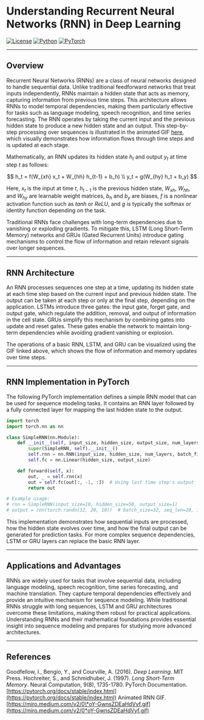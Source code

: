 # Understanding Recurrent Neural Networks (RNN) in Deep Learning

[![License](https://img.shields.io/badge/License-Apache_2.0-blue.svg)](https://opensource.org/licenses/Apache-2.0) [![Python](https://img.shields.io/badge/Python-3.8+-3776AB.svg?logo=python\&logoColor=white)](https://www.python.org/) [![PyTorch](https://img.shields.io/badge/PyTorch-2.1.0-EE4C2C.svg)](https://pytorch.org/)

---

## Overview

Recurrent Neural Networks (RNNs) are a class of neural networks designed to handle sequential data. Unlike traditional feedforward networks that treat inputs independently, RNNs maintain a hidden state that acts as memory, capturing information from previous time steps. This architecture allows RNNs to model temporal dependencies, making them particularly effective for tasks such as language modeling, speech recognition, and time series forecasting. The RNN operates by taking the current input and the previous hidden state to produce a new hidden state and an output. This step-by-step processing over sequences is illustrated in the animated GIF [here](https://miro.medium.com/v2/0*oY-GwnsZDEaHdVyf.gif), which visually demonstrates how information flows through time steps and is updated at each stage.

Mathematically, an RNN updates its hidden state $h_t$ and output $y_t$ at time step $t$ as follows:

$$
h_t = f(W_{xh} x_t + W_{hh} h_{t-1} + b_h) \\
y_t = g(W_{hy} h_t + b_y)
$$

Here, $x_t$ is the input at time $t$, $h_{t-1}$ is the previous hidden state, $W_{xh}$, $W_{hh}$, and $W_{hy}$ are learnable weight matrices, $b_h$ and $b_y$ are biases, $f$ is a nonlinear activation function such as $tanh$ or $ReLU$, and $g$ is typically the softmax or identity function depending on the task.

Traditional RNNs face challenges with long-term dependencies due to vanishing or exploding gradients. To mitigate this, LSTM (Long Short-Term Memory) networks and GRUs (Gated Recurrent Units) introduce gating mechanisms to control the flow of information and retain relevant signals over longer sequences.

---

## RNN Architecture

An RNN processes sequences one step at a time, updating its hidden state at each time step based on the current input and previous hidden state. The output can be taken at each step or only at the final step, depending on the application. LSTMs introduce three gates: the input gate, forget gate, and output gate, which regulate the addition, removal, and output of information in the cell state. GRUs simplify this mechanism by combining gates into update and reset gates. These gates enable the network to maintain long-term dependencies while avoiding gradient vanishing or explosion.

The operations of a basic RNN, LSTM, and GRU can be visualized using the GIF linked above, which shows the flow of information and memory updates over time steps.

---

## RNN Implementation in PyTorch

The following PyTorch implementation defines a simple RNN model that can be used for sequence modeling tasks. It contains an RNN layer followed by a fully connected layer for mapping the last hidden state to the output.

```python
import torch
import torch.nn as nn

class SimpleRNN(nn.Module):
    def __init__(self, input_size, hidden_size, output_size, num_layers=1):
        super(SimpleRNN, self).__init__()
        self.rnn = nn.RNN(input_size, hidden_size, num_layers, batch_first=True)
        self.fc = nn.Linear(hidden_size, output_size)

    def forward(self, x):
        out, _ = self.rnn(x)
        out = self.fc(out[:, -1, :])  # Using last time step's output
        return out

# Example usage:
# rnn = SimpleRNN(input_size=10, hidden_size=50, output_size=1)
# output = rnn(torch.randn(32, 20, 10))  # batch_size=32, seq_len=20, input_size=10
```

This implementation demonstrates how sequential inputs are processed, how the hidden state evolves over time, and how the final output can be generated for prediction tasks. For more complex sequence dependencies, LSTM or GRU layers can replace the basic RNN layer.

---

## Applications and Advantages

RNNs are widely used for tasks that involve sequential data, including language modeling, speech recognition, time series forecasting, and machine translation. They capture temporal dependencies effectively and provide an intuitive mechanism for sequence modeling. While traditional RNNs struggle with long sequences, LSTM and GRU architectures overcome these limitations, making them robust for practical applications. Understanding RNNs and their mathematical foundations provides essential insight into sequence modeling and prepares for studying more advanced architectures.

---

## References

Goodfellow, I., Bengio, Y., and Courville, A. (2016). *Deep Learning*. MIT Press.
Hochreiter, S., and Schmidhuber, J. (1997). *Long Short-Term Memory*. Neural Computation, 9(8), 1735-1780.
PyTorch Documentation. [https://pytorch.org/docs/stable/index.html](https://pytorch.org/docs/stable/index.html)
Animated RNN GIF. [https://miro.medium.com/v2/0\*oY-GwnsZDEaHdVyf.gif](https://miro.medium.com/v2/0*oY-GwnsZDEaHdVyf.gif)
